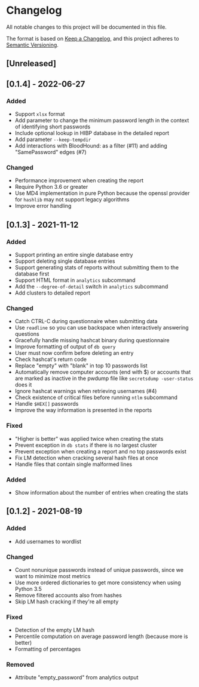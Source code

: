 # Changelog
All notable changes to this project will be documented in this file.

The format is based on [Keep a Changelog](https://keepachangelog.com/en/1.0.0/),
and this project adheres to [Semantic Versioning](https://semver.org/spec/v2.0.0.html).

## [Unreleased]

## [0.1.4] - 2022-06-27

### Added

- Support `xlsx` format
- Add parameter to change the minimum password length in the context of
  identifying short passwords
- Include optional lookup in HIBP database in the detailed report
- Add parameter `--keep-tempdir`
- Add interactions with BloodHound: as a filter (#11) and adding
  "SamePassword" edges (#7)

### Changed

- Performance improvement when creating the report
- Require Python 3.6 or greater
- Use MD4 implementation in pure Python because the openssl provider for
  `hashlib` may not support legacy algorithms
- Improve error handling

## [0.1.3] - 2021-11-12

### Added

- Support printing an entire single database entry
- Support deleting single database entries
- Support generating stats of reports without submitting them to the
  database first
- Support HTML format in `analytics` subcommand
- Add the `--degree-of-detail` switch in `analytics` subcommand
- Add clusters to detailed report

### Changed

- Catch CTRL-C during questionnaire when submitting data
- Use `readline` so you can use backspace when interactively answering questions
- Gracefully handle missing hashcat binary during questionnaire
- Improve formatting of output of `db query`
- User must now confirm before deleting an entry
- Check hashcat's return code
- Replace "empty" with "blank" in top 10 passwords list
- Automatically remove computer accounts (end with $) or accounts that are
  marked as inactive in the pwdump file like `secretsdump -user-status` does
  it
- Ignore hashcat warnings when retrieving usernames (#4)
- Check existence of critical files before running `ntlm` subcommand
- Handle `$HEX[]` passwords
- Improve the way information is presented in the reports

### Fixed

- "Higher is better" was applied twice when creating the stats
- Prevent exception in `db stats` if there is no largest cluster
- Prevent exception when creating a report and no top passwords exist
- Fix LM detection when cracking several hash files at once
- Handle files that contain single malformed lines

### Added

- Show information about the number of entries when creating the stats

## [0.1.2] - 2021-08-19

### Added
- Add usernames to wordlist

### Changed
- Count nonunique passwords instead of unique passwords, since we want to
  minimize most metrics
- Use more ordered dictionaries to get more consistency when using Python
  3.5
- Remove filtered accounts also from hashes
- Skip LM hash cracking if they're all empty

### Fixed
- Detection of the empty LM hash
- Percentile computation on average password length (because more is better)
- Formatting of percentages

### Removed
- Attribute "empty_password" from analytics output
